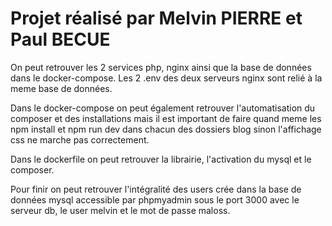 # Projet réalisé par Melvin PIERRE et Paul BECUE

On peut retrouver les 2 services php, nginx ainsi que la base de données dans le docker-compose.
Les 2 .env des deux serveurs nginx sont relié à la meme base de données.

Dans le docker-compose on peut également retrouver l'automatisation du composer et des installations mais il est important de faire quand meme les npm install et npm run dev dans chacun des dossiers blog sinon l'affichage css ne marche pas correctement.

Dans le dockerfile on peut retrouver la librairie, l'activation du mysql et le composer.

Pour finir on peut retrouver l'intégralité des users crée dans la base de données mysql accessible par phpmyadmin sous le port 3000 avec le serveur db, le user melvin et le mot de passe maloss.
